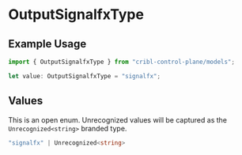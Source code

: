 # OutputSignalfxType

## Example Usage

```typescript
import { OutputSignalfxType } from "cribl-control-plane/models";

let value: OutputSignalfxType = "signalfx";
```

## Values

This is an open enum. Unrecognized values will be captured as the `Unrecognized<string>` branded type.

```typescript
"signalfx" | Unrecognized<string>
```